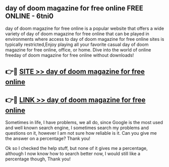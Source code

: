 ## day of doom magazine for free online FREE ONLINE - 6tni0

day of doom magazine for free online is a popular website that offers a wide variety of day of doom magazine for free online that can be played in environments where access to day of doom magazine for free online sites is typically restricted,Enjoy playing all your favorite casual day of doom magazine for free online, office, or home. Dive into the world of online freeday of doom magazine for free online without downloads!

## 👉🔴 [SITE >> day of doom magazine for free online](http://news.freeplayer.one?title=day_of_doom_magazine_for_free_online&ref=FRRE)

## 👉🔴 [LINK >> day of doom magazine for free online](http://news.freeplayer.one?title=day_of_doom_magazine_for_free_online&ref=FREE)

Sometimes in life, I have problems, we all do, since Google is the most used and well known search engine, I sometimes search my problems and questions on it, however I am not sure how reliable is it. Can you give me the answer on a percentage? Thank you!

Ok so I checked the help stuff, but none of it gives me a percentage, although I now know how to search better now, I would still like a percentage though, Thank you!